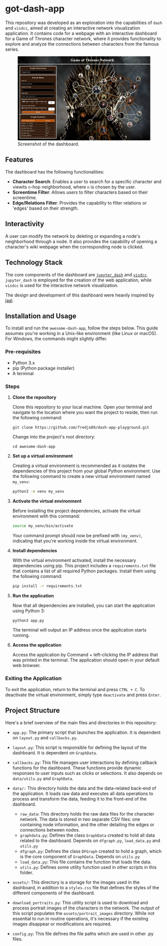 # got-dash-app
This repository was developed as an exploration into the capabilities of `dash` and `visdcc`, aimed at creating an interactive network visualization application. It contains code for a webpage with an interactive dashboard for a Game of Thrones character network, where it provides functionality to explore and analyze the connections between characters from the famous series.

<figure>
    <img src="assets/got_network_screenshot.png" alt="Image missing??" style="width:500px; height:auto;">
    <figcaption>Screenshot of the dashboard.</figcaption>
</figure>

## Features 

The dashboard has the following functionalities:
- **Character Search**: Enables a user to search for a specific character and viewits `n`-hop neighborhood, where `n` is chosen by the user. 
- **Screentime Filter**: Allows users to filter characters based on their screentime.
- **Edge/Relations Filter**: Provides the capability to filter relations or 'edges' based on their strength.

## Interactivity
A user can modify the network by deleting or expanding a node's neighborhood through a node. 
It also provides the capability of opening a character's wiki webpage when the corresponding node is clicked. 

## Technology Stack

The core components of the dashboard are [`jupyter_dash`](https://github.com/plotly/jupyter-dash) and [`visdcc`](https://github.com/jimmybow/visdcc). `jupyter_dash` is employed for the creation of the web application, while `visdcc` is used for the interactive network visualization.

The design and development of this dashboard were heavily inspired by [jaal](https://github.com/imohitmayank/jaal).

## Installation and Usage

To install and run the `awesome-dash-app`, follow the steps below. This guide assumes you're working in a Unix-like environment (like Linux or macOS). For Windows, the commands might slightly differ.

### Pre-requisites

- Python 3.x
- pip (Python package installer)
- A terminal

### Steps

1. **Clone the repository**

    Clone this repository to your local machine. Open your terminal and navigate to the location where you want the project to reside, then run the following command:
    ```
    git clone https://github.com/fredjo89/dash-app-playground.git
    ```
    Change into the project's root directory:
    ```
    cd awesome-dash-app
    ```

2. **Set up a virtual environment**

    Creating a virtual environment is recommended as it isolates the dependencies of this project from your global Python environment. Use the following command to create a new virtual environment named `my_venv`:
    ```bash
    python3 -m venv my_venv
    ```

3. **Activate the virtual environment**

    Before installing the project dependencies, activate the virtual environment with this command:
    ```bash
    source my_venv/bin/activate
    ```
    Your command prompt should now be prefixed with `(my_venv)`, indicating that you're working inside the virtual environment.

4. **Install dependencies**

    With the virtual environment activated, install the necessary dependencies using pip. This project includes a `requirements.txt` file that contains a list of all required Python packages. Install them using the following command:
    ```bash
    pip install -r requirements.txt
    ```

5. **Run the application**

    Now that all dependencies are installed, you can start the application using Python 3:
    ```bash
    python3 app.py
    ```
    The terminal will output an IP address once the application starts running.

6. **Access the application**

    Access the application by Command + left-clicking the IP address that was printed in the terminal. The application should open in your default web browser.

### Exiting the Application

To exit the application, return to the terminal and press `CTRL + C`. To deactivate the virtual environment, simply type `deactivate` and press `Enter`.


## Project Structure

Here's a brief overview of the main files and directories in this repository:

- `app.py`: The primary script that launches the application. It is dependent on `layout.py` and `callbacks.py`.

- `layout.py`: This script is responsible for defining the layout of the dashboard. It is dependent on `GraphData`.

- `callbacks.py`: This file manages user interactions by defining callback functions for the dashboard. These functions provide dynamic responses to user inputs such as clicks or selections. It also depends on `data/utils.py` and `GraphData`.

- `data/:`
This directory holds the data and the data-related back-end of the application. It loads raw data and executes all data operations to process and transform the data, feeding it to the front-end of the dashboard.
    - `raw_data`: This directory holds the raw data files for the character network. The data is stored in two separate CSV files: one containing node information, and the other detailing the edges or connections between nodes.
    - `graphdata.py`: Defines the class `GraphData` created to hold all data related to the dashboard. Depends on `dfgraph.py`, `load_data.py` and `utils.py`
    - `dfgraph.py`: Defines the class `DFGraph` created to hold a graph, which is the core component of `GraphData`. Depends on `utils.py`
    - `load_data.py`: This file contains the function that loads the data. 
    - `utils.py`: Defines some utility function used in other scripts in this folder.

- `assets/`: This directory is a storage for the images used in the dashboard, in addition to a `styles.css` file that defines the styles of the different components of the dashboard. 

- `download_portraits.py`: This utility script is used to download and process portrait images of the characters in the network. The output of this script populates the `assets/portrait_images` directory. While not essential to run in routine operations, it's necessary if the existing images disappear or modifications are required.

- `config.py`: This file defines the file paths which are used in other .py files. 